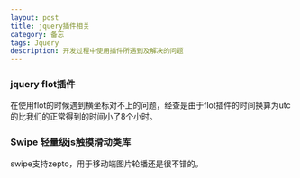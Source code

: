 ```yaml
---
layout: post
title: jquery插件相关
category: 备忘
tags: Jquery
description: 开发过程中使用插件所遇到及解决的问题
---
```


### jquery flot插件
在使用flot的时候遇到横坐标对不上的问题，经查是由于flot插件的时间换算为utc的比我们的正常得到的时间小了8个小时。

### Swipe 轻量级js触摸滑动类库
swipe支持zepto，用于移动端图片轮播还是很不错的。	

